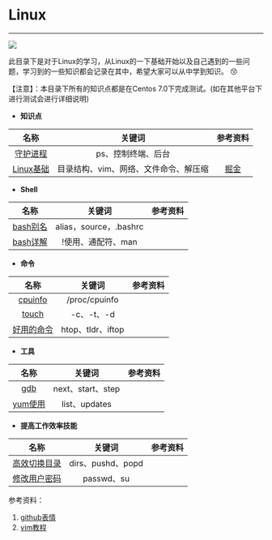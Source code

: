 # Linux

-------------

![](https://ykitty.oss-cn-beijing.aliyuncs.com/photo/Linux/Linux%20Photo/Linux.jpg)

此目录下是对于Linux的学习，从Linux的一下基础开始以及自己遇到的一些问题，学习到的一些知识都会记录在其中，希望大家可以从中学到知识。 :kissing_closed_eyes: 

【注意】：本目录下所有的知识点都是在Centos 7.0下完成测试。(如在其他平台下进行测试会进行详细说明)

- **知识点**

|                             名称                             |                关键词                 |                         参考资料                          |
| :----------------------------------------------------------: | :-----------------------------------: | :-------------------------------------------------------: |
| [守护进程](https://github.com/YKitty/Notes/blob/master/notes/Linux/%E5%AE%88%E6%8A%A4%E8%BF%9B%E7%A8%8B.md ) |          ps、控制终端、后台           |                                                           |
| [Linux基础](https://github.com/YKitty/Notes/blob/master/notes/Linux/Linux%E5%9F%BA%E7%A1%80.md ) | 目录结构、vim、网络、文件命令、解压缩 | [掘金]( https://juejin.im/post/5c9319c2e51d450d597ea3ff ) |



- **Shell**

|                             名称                             |         关键词         | 参考资料 |
| :----------------------------------------------------------: | :--------------------: | :------: |
| [bash别名](https://github.com/YKitty/Notes/blob/master/notes/Linux/Linux%E4%BD%BF%E7%94%A8bash%E5%88%AB%E5%90%8D.md ) | alias，source，.bashrc |          |
| [bash详解](https://github.com/YKitty/Notes/blob/master/notes/Linux/bash%E8%AF%A6%E8%A7%A3.md ) |   !使用、通配符、man   |          |



- **命令**

|                             名称                             |      关键词       | 参考资料 |
| :----------------------------------------------------------: | :---------------: | :------: |
| [cpuinfo](https://github.com/YKitty/Notes/blob/master/notes/Linux/Linux%E4%B8%8B%E6%9F%A5%E7%9C%8BCPU%E4%BF%A1%E6%81%AF.md ) |   /proc/cpuinfo   |          |
| [touch](https://github.com/YKitty/Notes/blob/master/notes/Linux/touch%E5%91%BD%E4%BB%A4.md ) |    -c、-t、-d     |          |
| [好用的命令](https://github.com/YKitty/Notes/blob/master/notes/Linux/Linux%E4%B8%8B%E4%B8%80%E4%BA%9B%E4%B8%8D%E4%B8%BA%E4%BA%BA%E7%9F%A5%E7%9A%84%E6%9E%81%E5%85%B6%E5%A5%BD%E7%94%A8%E7%9A%84%E5%91%BD%E4%BB%A4.md ) | htop、tldr、iftop |          |



- **工具**

|                             名称                             |      关键词       | 参考资料 |
| :----------------------------------------------------------: | :---------------: | :------: |
| [gdb](https://github.com/YKitty/Notes/blob/master/notes/Linux/Linux%E8%B0%83%E8%AF%95%E5%99%A8-gdb%E4%BD%BF%E7%94%A8.md ) | next、start、step |          |
| [yum使用](https://github.com/YKitty/Notes/blob/master/notes/Linux/yum.md ) |   list、updates   |          |



- **提高工作效率技能**

|                             名称                             |      关键词       | 参考资料 |
| :----------------------------------------------------------: | :---------------: | :------: |
| [高效切换目录](https://github.com/YKitty/Notes/blob/master/notes/Linux/Linxu%E5%A6%82%E4%BD%95%E9%AB%98%E6%95%88%E5%88%87%E6%8D%A2%E7%9B%AE%E5%BD%95.md ) | dirs、pushd、popd |          |
| [修改用户密码]( https://github.com/YKitty/Notes/blob/master/notes/Linux/Centos%207.0%20%E4%BF%AE%E6%94%B9%E7%94%A8%E6%88%B7%E5%AF%86%E7%A0%81.md ) |    passwd、su     |          |



参考资料：

1. [github表情](https://www.webfx.com/tools/emoji-cheat-sheet/)
2. [vim教程](https://vim.ink/ )
